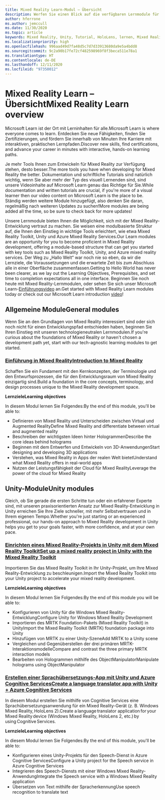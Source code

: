 ```yaml
---
title: Mixed Reality Learn-Modul – Übersicht
description: Werfen Sie einen Blick auf die verfügbaren Lernmodule für Mixed Reality.
author: hferrone
ms.author: jemccull
ms.date: 11/30/2020
ms.topic: article
keywords: Mixed Reality, Unity, Tutorial, HoloLens, lernen, Mixed Reality-Headset, Windows Mixed Reality-Headset, Virtual Reality-Headset, was ist Virtual Reality, was ist Augmented Reality, MRTK, Mixed Reality Toolkit, Sprachübersetzung, Azure, Azure Cognitive Services, Microsoft Learn
ms.localizationpriority: high
ms.openlocfilehash: 996aad49d7fa48d5c7d7d33913680da9e5a4bdd8
ms.sourcegitcommit: 9c2a90b17fe72cf482598969f8f3beca511e78a1
ms.translationtype: HT
ms.contentlocale: de-DE
ms.lasthandoff: 12/11/2020
ms.locfileid: "97350012"
---
```

# <a name="mixed-reality-learn-overview"></a><span data-ttu-id="86b48-104">Mixed Reality Learn – Übersicht</span><span class="sxs-lookup"><span data-stu-id="86b48-104">Mixed Reality Learn overview</span></span>

<span data-ttu-id="86b48-105">Microsoft Learn ist der Ort mit Lerninhalten für alle.</span><span class="sxs-lookup"><span data-stu-id="86b48-105">Microsoft Learn is where everyone comes to learn.</span></span> <span data-ttu-id="86b48-106">Entdecken Sie neue Fähigkeiten, finden Sie Zertifizierungen, und fördern Sie innerhalb von Minuten Ihre Karriere mit interaktiven, praktischen Lernpfaden.</span><span class="sxs-lookup"><span data-stu-id="86b48-106">Discover new skills, find certifications, and advance your career in minutes with interactive, hands-on learning paths.</span></span> 

<span data-ttu-id="86b48-107">Je mehr Tools Ihnen zum Entwickeln für Mixed Reality zur Verfügung stehen, desto besser.</span><span class="sxs-lookup"><span data-stu-id="86b48-107">The more tools you have when developing for Mixed Reality the better.</span></span> <span data-ttu-id="86b48-108">Dokumentation und schriftliche Tutorials sind natürlich wichtig, wenn Sie aber mehr der Typ des visuell Lernenden sind, sind unsere Videoinhalte auf Microsoft Learn genau das Richtige für Sie.</span><span class="sxs-lookup"><span data-stu-id="86b48-108">While documentation and written tutorials are crucial, if you're more of a visual learner then our video content on Microsoft Learn is the place to be.</span></span> <span data-ttu-id="86b48-109">Ständig werden weitere Module hinzugefügt, also denken Sie daran, regelmäßig nach weiteren Updates zu suchen!</span><span class="sxs-lookup"><span data-stu-id="86b48-109">More modules are being added all the time, so be sure to check back for more updates!</span></span>

<span data-ttu-id="86b48-110">Unsere Lernmodule bieten Ihnen die Möglichkeit, sich mit der Mixed Reality-Entwicklung vertraut zu machen. Sie weisen eine modulbasierte Struktur auf, die Ihnen den Einstieg in wichtige Tools erleichtert, wie etwa Mixed Reality Toolkit, Unity und Azure Mixed Reality Services.</span><span class="sxs-lookup"><span data-stu-id="86b48-110">Our Learn modules are an opportunity for you to become proficient in Mixed Reality development, offering a module-based structure that can get you started with key tools such as Mixed Reality Toolkit, Unity, and Azure mixed reality services.</span></span> <span data-ttu-id="86b48-111">Der Weg zu „Hallo Welt“ war noch nie so eben, da wir die Lernziele, die Voraussetzungen und die erwartete Zeit bis zum Abschluss alle in einer Oberfläche zusammenfassen.</span><span class="sxs-lookup"><span data-stu-id="86b48-111">Getting to Hello World has never been clearer, as we lay out the Learning Objectives, Prerequisites, and set time to completion expectations all in one interface.</span></span> <span data-ttu-id="86b48-112">Beginnen Sie noch heute mit Mixed Reality-Lernmodulen, oder sehen Sie sich unser Microsoft Learn-[Einführungsvideo](https://channel9.msdn.com/Blogs/One-Dev-Minute/What-is-Microsoft-Learn) an.</span><span class="sxs-lookup"><span data-stu-id="86b48-112">Get started with Mixed Reality Learn modules today or check out our Microsoft Learn introduction [video](https://channel9.msdn.com/Blogs/One-Dev-Minute/What-is-Microsoft-Learn)!</span></span>

## <a name="general-modules"></a><span data-ttu-id="86b48-113">Allgemeine Module</span><span class="sxs-lookup"><span data-stu-id="86b48-113">General modules</span></span>

<span data-ttu-id="86b48-114">Wenn Sie an den Grundlagen von Mixed Reality interessiert sind oder sich noch nicht für einen Entwicklungspfad entschieden haben, beginnen Sie Ihren Einstieg mit unseren technologieneutralen Lernmodulen.</span><span class="sxs-lookup"><span data-stu-id="86b48-114">If you're curious about the foundations of Mixed Reality or haven't chosen a development path yet, start with our tech-agnostic learning modules to get started.</span></span>

### <a name="introduction-to-mixed-reality"></a>[<span data-ttu-id="86b48-115">Einführung in Mixed Reality</span><span class="sxs-lookup"><span data-stu-id="86b48-115">Introduction to Mixed Reality</span></span>](https://docs.microsoft.com/learn/modules/intro-to-mixed-reality/)

<span data-ttu-id="86b48-116">Schaffen Sie ein Fundament mit den Kernkonzepten, der Terminologie und den Entwurfsprozessen, die für den Entwicklungsraum von Mixed Reality einzigartig sind.</span><span class="sxs-lookup"><span data-stu-id="86b48-116">Build a foundation in the core concepts, terminology, and design processes unique to the Mixed Reality development space.</span></span>

<span data-ttu-id="86b48-117">**Lernziele**</span><span class="sxs-lookup"><span data-stu-id="86b48-117">**Learning objectives**</span></span>

<span data-ttu-id="86b48-118">In diesem Modul lernen Sie Folgendes:</span><span class="sxs-lookup"><span data-stu-id="86b48-118">By the end of this module, you'll be able to:</span></span>

* <span data-ttu-id="86b48-119">Definieren von Mixed Reality und Unterscheiden zwischen Virtual und Augmented Reality</span><span class="sxs-lookup"><span data-stu-id="86b48-119">Define Mixed Reality and differentiate between virtual and augmented reality</span></span>
* <span data-ttu-id="86b48-120">Beschreiben der wichtigsten Ideen hinter Hologrammen</span><span class="sxs-lookup"><span data-stu-id="86b48-120">Describe the core ideas behind holograms</span></span>
* <span data-ttu-id="86b48-121">Beginnen mit dem Entwerfen und Entwickeln von 3D-Anwendungen</span><span class="sxs-lookup"><span data-stu-id="86b48-121">Start designing and developing 3D applications</span></span>
* <span data-ttu-id="86b48-122">Verstehen, was Mixed Reality in Apps der realen Welt bietet</span><span class="sxs-lookup"><span data-stu-id="86b48-122">Understand what Mixed Reality offers in real-world apps</span></span>
* <span data-ttu-id="86b48-123">Nutzen der Leistungsfähigkeit der Cloud für Mixed Reality</span><span class="sxs-lookup"><span data-stu-id="86b48-123">Leverage the power of the cloud for Mixed Reality</span></span>

## <a name="unity-modules"></a><span data-ttu-id="86b48-124">Unity-Module</span><span class="sxs-lookup"><span data-stu-id="86b48-124">Unity modules</span></span>

<span data-ttu-id="86b48-125">Gleich, ob Sie gerade die ersten Schritte tun oder ein erfahrener Experte sind, mit unseren praxisorientierten Ansatz zur Mixed Reality-Entwicklung in Unity erreichen Sie Ihre Ziele schneller, mit mehr Selbstvertrauen und in Ihrem eigenen Tempo.</span><span class="sxs-lookup"><span data-stu-id="86b48-125">Whether you're just starting or an experienced professional, our hands-on approach to Mixed Reality development in Unity helps you get to your goals faster, with more confidence, and at your own pace.</span></span>

### <a name="set-up-a-mixed-reality-project-in-unity-with-the-mixed-reality-toolkit"></a>[<span data-ttu-id="86b48-126">Einrichten eines Mixed Reality-Projekts in Unity mit dem Mixed Reality Toolkit</span><span class="sxs-lookup"><span data-stu-id="86b48-126">Set up a mixed reality project in Unity with the Mixed Reality Toolkit</span></span>](https://docs.microsoft.com/learn/modules/mixed-reality-toolkit-project-unity/)

<span data-ttu-id="86b48-127">Importieren Sie das Mixed Reality Toolkit in Ihr Unity-Projekt, um Ihre Mixed Reality-Entwicklung zu beschleunigen.</span><span class="sxs-lookup"><span data-stu-id="86b48-127">Import the Mixed Reality Toolkit into your Unity project to accelerate your mixed reality development.</span></span>

<span data-ttu-id="86b48-128">**Lernziele**</span><span class="sxs-lookup"><span data-stu-id="86b48-128">**Learning objectives**</span></span>

<span data-ttu-id="86b48-129">In diesem Modul lernen Sie Folgendes:</span><span class="sxs-lookup"><span data-stu-id="86b48-129">By the end of this module you will be able to:</span></span>

* <span data-ttu-id="86b48-130">Konfigurieren von Unity für die Windows Mixed Reality-Entwicklung</span><span class="sxs-lookup"><span data-stu-id="86b48-130">Configure Unity for Windows Mixed Reality Development</span></span>
* <span data-ttu-id="86b48-131">Importieren des MRTK Foundation-Pakets (Mixed Reality Toolkit) in Unity</span><span class="sxs-lookup"><span data-stu-id="86b48-131">Import the Mixed Reality Toolkit (MRTK) foundation package into Unity</span></span>
* <span data-ttu-id="86b48-132">Hinzufügen von MRTK zu einer Unity-Szene</span><span class="sxs-lookup"><span data-stu-id="86b48-132">Add MRTK to a Unity scene</span></span>
* <span data-ttu-id="86b48-133">Vergleichen und Gegenüberstellen der drei primären MRTK-Interaktionsmodelle</span><span class="sxs-lookup"><span data-stu-id="86b48-133">Compare and contrast the three primary MRTK interaction models</span></span>
* <span data-ttu-id="86b48-134">Bearbeiten von Hologrammen mithilfe des ObjectManipulator</span><span class="sxs-lookup"><span data-stu-id="86b48-134">Manipulate holograms using ObjectManipulator</span></span>

### <a name="create-a-language-translator-app-with-unity--azure-cognitive-services"></a>[<span data-ttu-id="86b48-135">Erstellen einer Sprachübersetzungs-App mit Unity und Azure Cognitive Services</span><span class="sxs-lookup"><span data-stu-id="86b48-135">Create a language translator app with Unity + Azure Cognitive Services</span></span>](https://docs.microsoft.com/learn/modules/create-language-translator-mixed-reality-application-unity-azure-cognitive-services/)

<span data-ttu-id="86b48-136">In diesem Modul erstellen Sie mithilfe von Cognitive Services eine Sprachübersetzungsanwendung für ein Mixed Reality-Gerät (z. B. Windows Mixed Reality, HoloLens 2).</span><span class="sxs-lookup"><span data-stu-id="86b48-136">Create a language translator application for your Mixed Reality device (Windows Mixed Reality, HoloLens 2, etc.) by using Cognitive Services.</span></span>

<span data-ttu-id="86b48-137">**Lernziele**</span><span class="sxs-lookup"><span data-stu-id="86b48-137">**Learning objectives**</span></span>

<span data-ttu-id="86b48-138">In diesem Modul lernen Sie Folgendes:</span><span class="sxs-lookup"><span data-stu-id="86b48-138">By the end of this module, you'll be able to:</span></span>

* <span data-ttu-id="86b48-139">Konfigurieren eines Unity-Projekts für den Speech-Dienst in Azure Cognitive Services</span><span class="sxs-lookup"><span data-stu-id="86b48-139">Configure a Unity project for the Speech service in Azure Cognitive Services</span></span>
* <span data-ttu-id="86b48-140">Integrieren des Speech-Diensts mit einer Windows Mixed Reality-Anwendung</span><span class="sxs-lookup"><span data-stu-id="86b48-140">Integrate the Speech service with a Windows Mixed Reality application</span></span>
* <span data-ttu-id="86b48-141">Übersetzen von Text mithilfe der Spracherkennung</span><span class="sxs-lookup"><span data-stu-id="86b48-141">Use speech recognition to translate text</span></span>
